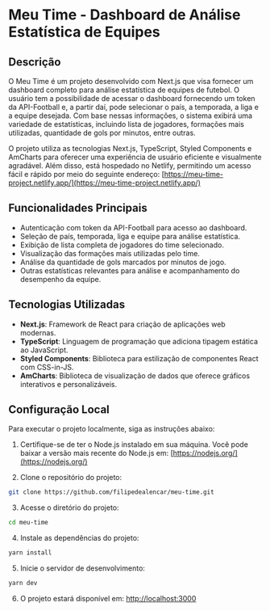 # Meu Time - Dashboard de Análise Estatística de Equipes

## Descrição

O Meu Time é um projeto desenvolvido com Next.js que visa fornecer um dashboard completo para análise estatística de equipes de futebol. O usuário tem a possibilidade de acessar o dashboard fornecendo um token da API-Football e, a partir daí, pode selecionar o país, a temporada, a liga e a equipe desejada. Com base nessas informações, o sistema exibirá uma variedade de estatísticas, incluindo lista de jogadores, formações mais utilizadas, quantidade de gols por minutos, entre outras.

O projeto utiliza as tecnologias Next.js, TypeScript, Styled Components e AmCharts para oferecer uma experiência de usuário eficiente e visualmente agradável. Além disso, está hospedado no Netlify, permitindo um acesso fácil e rápido por meio do seguinte endereço: [https://meu-time-project.netlify.app/](https://meu-time-project.netlify.app/)

## Funcionalidades Principais

- Autenticação com token da API-Football para acesso ao dashboard.
- Seleção de país, temporada, liga e equipe para análise estatística.
- Exibição de lista completa de jogadores do time selecionado.
- Visualização das formações mais utilizadas pelo time.
- Análise da quantidade de gols marcados por minutos de jogo.
- Outras estatísticas relevantes para análise e acompanhamento do desempenho da equipe.

## Tecnologias Utilizadas

- **Next.js**: Framework de React para criação de aplicações web modernas.
- **TypeScript**: Linguagem de programação que adiciona tipagem estática ao JavaScript.
- **Styled Components**: Biblioteca para estilização de componentes React com CSS-in-JS.
- **AmCharts**: Biblioteca de visualização de dados que oferece gráficos interativos e personalizáveis.

## Configuração Local

Para executar o projeto localmente, siga as instruções abaixo:

1. Certifique-se de ter o Node.js instalado em sua máquina. Você pode baixar a versão mais recente do Node.js em: [https://nodejs.org/](https://nodejs.org/)

2. Clone o repositório do projeto:

```bash
git clone https://github.com/filipedealencar/meu-time.git
```

3. Acesse o diretório do projeto:

```bash
cd meu-time
```

4. Instale as dependências do projeto:

```bash
yarn install
```

5. Inicie o servidor de desenvolvimento:

```bash
yarn dev
```

6. O projeto estará disponível em: [http://localhost:3000](http://localhost:3000)
